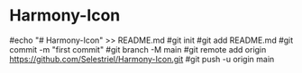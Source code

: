 # Harmony-Icon
#echo "# Harmony-Icon" >> README.md
#git init
#git add README.md
#git commit -m "first commit"
#git branch -M main
#git remote add origin https://github.com/Selestriel/Harmony-Icon.git
#git push -u origin main
